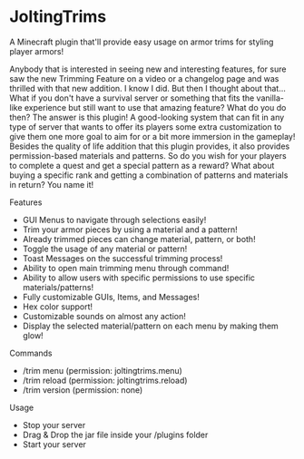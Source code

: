 # JoltingTrims
A Minecraft plugin that'll provide easy usage on armor trims for styling player armors!

Anybody that is interested in seeing new and interesting features, for sure saw the new Trimming Feature on a video or a changelog page and was thrilled with that new addition. I know I did. But then I thought about that... What if you don't have a survival server or something that fits the vanilla-like experience but still want to use that amazing feature? What do you do then? The answer is this plugin! A good-looking system that can fit in any type of server that wants to offer its players some extra customization to give them one more goal to aim for or a bit more immersion in the gameplay! Besides the quality of life addition that this plugin provides, it also provides permission-based materials and patterns. So do you wish for your players to complete a quest and get a special pattern as a reward? What about buying a specific rank and getting a combination of patterns and materials in return? You name it!​

Features​
- GUI Menus to navigate through selections easily!​
- Trim your armor pieces by using a material and a pattern!​
- Already trimmed pieces can change material, pattern, or both!​
- Toggle the usage of any material or pattern!​
- Toast Messages on the successful trimming process!​
- Ability to open main trimming menu through command!​
- Ability to allow users with specific permissions to use specific materials/patterns!​
- Fully customizable GUIs, Items, and Messages!​
- Hex color support!​
- Customizable sounds on almost any action!​
- Display the selected material/pattern on each menu by making them glow!​

Commands​
- /trim menu (permission: joltingtrims.menu)​
- /trim reload (permission: joltingtrims.reload)​
- /trim version (permission: none)​

Usage
- Stop your server
- Drag & Drop the jar file inside your /plugins folder
- Start your server

